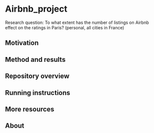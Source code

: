 # Airbnb_project

Research question: To what extent has the number of listings on Airbnb effect on the ratings in Paris? (personal, all cities in France)

## Motivation

## Method and results

## Repository overview

## Running instructions

## More resources

## About 
